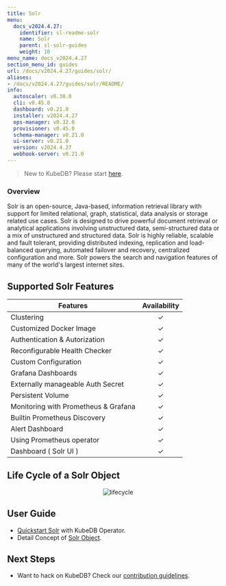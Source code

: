 ```yaml
---
title: Solr
menu:
  docs_v2024.4.27:
    identifier: sl-readme-solr
    name: Solr
    parent: sl-solr-guides
    weight: 10
menu_name: docs_v2024.4.27
section_menu_id: guides
url: /docs/v2024.4.27/guides/solr/
aliases:
- /docs/v2024.4.27/guides/solr/README/
info:
  autoscaler: v0.30.0
  cli: v0.45.0
  dashboard: v0.21.0
  installer: v2024.4.27
  ops-manager: v0.32.0
  provisioner: v0.45.0
  schema-manager: v0.21.0
  ui-server: v0.21.0
  version: v2024.4.27
  webhook-server: v0.21.0
---
```


> New to KubeDB? Please start [here](/docs/v2024.4.27/README).

### Overview

Solr is an open-source, Java-based, information retrieval library with support for limited relational, graph, statistical, data analysis or storage related use cases. Solr is designed to drive powerful document retrieval or analytical applications involving unstructured data, semi-structured data or a mix of unstructured and structured data. Solr is highly reliable, scalable and fault tolerant, providing distributed indexing, replication and load-balanced querying, automated failover and recovery, centralized configuration and more. Solr powers the search and navigation features of many of the world's largest internet sites.

## Supported Solr Features
| Features                             | Availability |
|--------------------------------------|:------------:|
| Clustering                           |   &#10003;   |
| Customized Docker Image              |   &#10003;   |
| Authentication & Autorization        |   &#10003;   | 
| Reconfigurable Health Checker        |   &#10003;   |
| Custom Configuration                 |   &#10003;   | 
| Grafana Dashboards                   |   &#10003;   | 
| Externally manageable Auth Secret    |   &#10003;   |
| Persistent Volume                    |   &#10003;   |
| Monitoring with Prometheus & Grafana |   &#10003;   |
| Builtin Prometheus Discovery         |   &#10003;   | 
| Alert Dashboard                      |   &#10003;   |
| Using Prometheus operator            |   &#10003;   |
| Dashboard ( Solr UI )                |   &#10003;   |

## Life Cycle of a Solr Object

<p align="center">
  <img alt="lifecycle"  src="/docs/v2024.4.27/guides/solr/quickstart/overview/images/Lifecycle-of-a-solr-instance.png">
</p>

## User Guide

- [Quickstart Solr](/docs/v2024.4.27/guides/solr/quickstart/overview/) with KubeDB Operator.
- Detail Concept of [Solr Object](/docs/v2024.4.27/guides/solr/concepts/solr).


## Next Steps

- Want to hack on KubeDB? Check our [contribution guidelines](/docs/v2024.4.27/CONTRIBUTING).